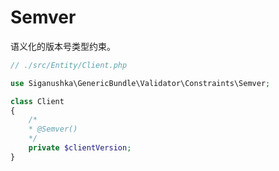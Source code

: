 # Semver

语义化的版本号类型约束。

```php
// ./src/Entity/Client.php

use Siganushka\GenericBundle\Validator\Constraints\Semver;

class Client
{
    /*
    * @Semver()
    */
    private $clientVersion;
}
```
